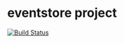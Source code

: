 # eventstore project

[![Build Status](https://travis-ci.org/biharck/eventstore.svg?branch=master)](https://travis-ci.org/biharck/eventstore)

